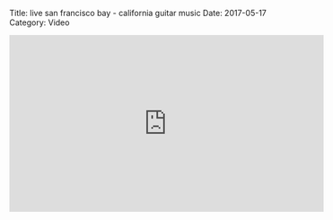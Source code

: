 Title: live san francisco bay - california guitar music
Date: 2017-05-17
Category: Video

<iframe width="560" height="315" src="https://www.youtube.com/embed/bc8agfDR9rs" title="YouTube video player" frameborder="0" allow="accelerometer; autoplay; clipboard-write; encrypted-media; gyroscope; picture-in-picture" allowfullscreen></iframe>

